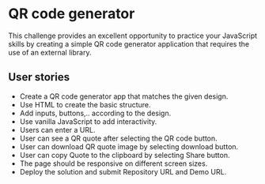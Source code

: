 # QR code generator

This challenge provides an excellent opportunity to practice your JavaScript skills by creating a simple QR code generator application that requires the use of an external library.

## User stories

- Create a QR code generator app that matches the given design.
- Use HTML to create the basic structure.
- Add inputs, buttons,.. according to the design.
- Use vanilla JavaScript to add interactivity.
- Users can enter a URL.
- User can see a QR quote after selecting the QR code button.
- User can download QR quote image by selecting download button.
- User can copy Quote to the clipboard by selecting Share button.
- The page should be responsive on different screen sizes.
- Deploy the solution and submit Repository URL and Demo URL.

